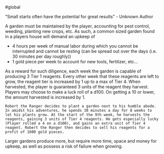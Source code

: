 #global 

"Small starts often have the potential for great results" - Unknown Author

A garden must be maintained by the player, accounting for pest control, weeding, planting new crops, etc. As such, a common sized garden found in a players house will demand an upkeep of
- 4 hours per week of manual labor during which you cannot be interrupted and cannot be resting (can be spread out over the days (i.e. 30 minutes per day roughly))
- 1 gold piece per week to account for new tools, fertilizer, etc...

As a reward for such diligence, each week the garden is capable of producing 3 Tier 1 reagents. Every other week that these reagents are left to grow, the reagent tier is increased by 1 up to a max of Tier 4. When harvested, the player is guaranteed 3 units of the reagent they harvest. Players may choose to make a luck roll of a d100. On getting a 10 or lower, the amount harvested is increased by 1. 

```
Robert the Ranger decides to plant a garden next to his humble abode. In amidst his adventures, he spends 30 minutes a day for 8 weeks to let his plants grow. At the start of the 9th week, he harvests the reagents, gaining 3 units of Tier 4 reagents. He gets especially lucky (Player rolled a 4 on a d100), and gains an extra unit of Tier 4 reagent. Robert the Ranger then decides to sell his reagents for a profit of 1600 gold pieces. 
```

Larger gardens produce more, but require more time, space and money for upkeep, as well as possess a risk of failure when growing. 
